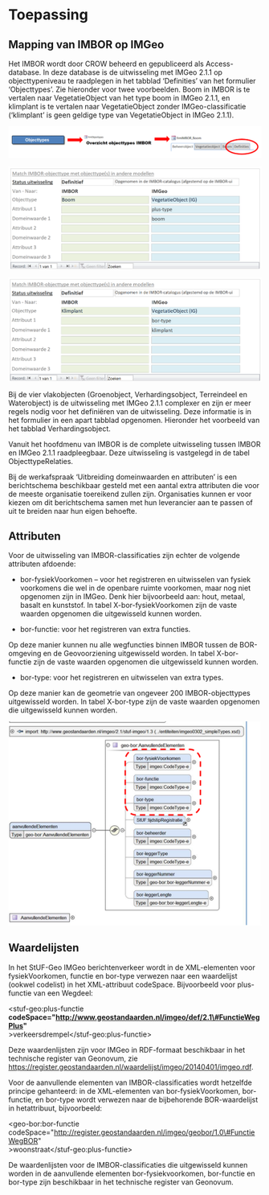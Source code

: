 Toepassing
==========

Mapping van IMBOR op IMGeo
--------------------------

Het IMBOR wordt door CROW beheerd en gepubliceerd als Access-database. In deze
database is de uitwisseling met IMGeo 2.1.1 op objecttypeniveau te raadplegen in
het tabblad ‘Definities’ van het formulier ‘Objecttypes’. Zie hieronder voor
twee voorbeelden. Boom in IMBOR is te vertalen naar VegetatieObject van het type
boom in IMGeo 2.1.1, en klimplant is te vertalen naar VegetatieObject zonder
IMGeo-classificatie (‘klimplant’ is geen geldige type van VegetatieObject in
IMGeo 2.1.1).

![](media/8965ba5c495664010edbcd4b0843ab34.png)

![](media/0ae5da40aed5ff7296cf20743f650b9e.png)

![](media/520e85f2e2f5bf38317515bf587686dc.png)

Bij de vier vlakobjecten (Groenobject, Verhardingsobject, Terreindeel en
Waterobject) is de uitwisseling met IMGeo 2.1.1 complexer en zijn er meer regels
nodig voor het definiëren van de uitwisseling. Deze informatie is in het
formulier in een apart tabblad opgenomen. Hieronder het voorbeeld van het
tabblad Verhardingsobject.

Vanuit het hoofdmenu van IMBOR is de complete uitwisseling tussen IMBOR en IMGeo
2.1.1 raadpleegbaar. Deze uitwisseling is vastgelegd in de tabel
ObjecttypeRelaties.

Bij de werkafspraak ‘Uitbreiding domeinwaarden en attributen’ is een
berichtschema beschikbaar gesteld met een aantal extra attributen die voor de
meeste organisatie toereikend zullen zijn. Organisaties kunnen er voor kiezen om
dit berichtschema samen met hun leverancier aan te passen of uit te breiden naar
hun eigen behoefte.

Attributen
----------

Voor de uitwisseling van IMBOR-classificaties zijn echter de volgende attributen
afdoende:

-   bor-fysiekVoorkomen – voor het registreren en uitwisselen van fysiek
    voorkomens die wel in de openbare ruimte voorkomen, maar nog niet opgenomen
    zijn in IMGeo. Denk hier bijvoorbeeld aan: hout, metaal, basalt en
    kunststof. In tabel X-bor-fysiekVoorkomen zijn de vaste waarden opgenomen
    die uitgewisseld kunnen worden.

-   bor-functie: voor het registreren van extra functies.

Op deze manier kunnen nu alle wegfuncties binnen IMBOR tussen de BOR-omgeving en
de Geovoorziening uitgewisseld worden. In tabel X-bor-functie zijn de vaste
waarden opgenomen die uitgewisseld kunnen worden.

-   bor-type: voor het registreren en uitwisselen van extra types.

Op deze manier kan de geometrie van ongeveer 200 IMBOR-objecttypes uitgewisseld
worden. In tabel X-bor-type zijn de vaste waarden opgenomen die uitgewisseld
kunnen worden.

![](media/ebd2a3e6b8089d4f21a53489f2cf81e6.png)

Waardelijsten
-------------

In het StUF-Geo IMGeo berichtenverkeer wordt in de XML-elementen voor
fysiekVoorkomen, functie en bor-type verwezen naar een waardelijst (ookwel
codelist) in het XML-attribuut codeSpace. Bijvoorbeeld voor plus-functie van een
Wegdeel:

\<stuf-geo:plus-functie  
**codeSpace="http://www.geostandaarden.nl/imgeo/def/2.1\#FunctieWegPlus"**  
\>verkeersdrempel\</stuf-geo:plus-functie\>

Deze waardenlijsten zijn voor IMGeo in RDF-formaat beschikbaar in het technische
register van Geonovum, zie
<https://register.geostandaarden.nl/waardelijst/imgeo/20140401/imgeo.rdf>.

Voor de aanvullende elementen van IMBOR-classificaties wordt hetzelfde principe
gehanteerd: in de XML-elementen van bor-fysiekVoorkomen, bor-functie, en
bor-type wordt verwezen naar de bijbehorende BOR-waardelijst in hetattribuut,
bijvoorbeeld:

\<geo-bor:bor-functie  
codeSpace="http://register.geostandaarden.nl/imgeo/geobor/1.0\#FunctieWegBOR"  
\>woonstraat\</stuf-geo:plus-functie\>

De waardenlijsten voor de IMBOR-classificaties die uitgewisseld kunnen worden in
de aanvullende elementen bor-fysiekvoorkomen, bor-functie en bor-type zijn
beschikbaar in het technische register van Geonovum.

